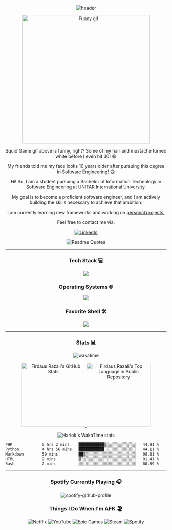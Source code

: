 <div align="center">
  
![header](https://capsule-render.vercel.app/api?type=venom&color=gradient&&height=150&section=header&text=Hi%21%20I%27m%20Firdaus%20Razali&fontColor=d6ace6&fontSize=40)

</div>
<!-- <h1 align="center">Firdaus Razali, Student of Bachelor of IT in Software Engineering</h1> -->

<!--  -->
<!--
<h2 align="center">Hello, I'm Firdaus 👋</h2>
 -->

<div display="flex">
  <div align="center">
    <img height=400 src="https://media1.tenor.com/m/cotOa0s4tYwAAAAd/before-after.gif" alt="Funny gif">
  </div>

  <div align="center">
    <p>Squid Game gif above is funny, right? Some of my hair and mustache turned white before I even hit 30! 😆</p>
    <p>My friends told me my face looks 10 years older after pursuing this degree in Software Engineering! 😆</p>
    <p>Hi! So, I am a student pursuing a Bachelor of Information Technology in Software Engineering at UNITAR International University.</p>
    <p>My goal is to become a proficient software engineer, and I am actively building the skills necessary to achieve that ambition.</p>
    <p>I am currently learning new frameworks and working on <a href="#">personal projects.</a></p>
    <p>Feel free to contact me via:</p>

  [![LinkedIn](https://img.shields.io/badge/linkedin-%230077B5.svg?style=for-the-badge&logo=linkedin&logoColor=white)](https://www.linkedin.com/in/muhamadfirdausmohdrazali/)

  </div>
</div>



<!--  -->

<div align="center">

![Readme Quotes](https://quotes-github-readme.vercel.app/api?theme=catppuccin_macchiato&border=true)

</div>

<!--  -->

<hr>

<!-- https://github.com/LelouchFR/skill-icons -->

<h3 align="center">Tech Stack 💻</h3>
<div align="center">
  <img src="https://go-skill-icons.vercel.app/api/icons?i=php,laravel,html,css,tailwind,js,vue,mysql,git,github,figma,vscode&perline=6&titles=true" />
  <!-- react,docker,nginx,postman,cypress,playwright,selenium -->
</div>

<!-- 
<h3 align="center">Where I Deploy My Projects 🚀</h3>
<div align="center">
  <img src="https://go-skill-icons.vercel.app/api/icons?i=render,heroku,digitalocean,githubpages,netlify,vercel&perline=3&titles=true" />
</div> 
-->

<h3 align="center">Operating Systems 🌐</h3>
<div align="center">
  <img src="https://go-skill-icons.vercel.app/api/icons?i=windows,mint,ubuntu&perline=5&titles=true" />
</div>

<h3 align="center">Favorite Shell 🛠</h3>
<div align="center">
  <img src="https://go-skill-icons.vercel.app/api/icons?i=bash&perline=5&titles=true" />
</div>

<hr>

<h3 align="center">Stats 📊</h3>
<div align="center">

![wakatime](https://wakatime.com/badge/user/018d3aef-9bb9-4b77-9e7d-2bbcd4a6389d.svg)

</div>

<div align="center">
<!-- https://github.com/anuraghazra/github-readme-stats -->
  <a href="https://github.com/anuraghazra/github-readme-stats">
    <img height=200 src="https://github-readme-stats.vercel.app/api?username=matyod&layout=compact&rank_icon=github&show_icons=true&custom_title=GitHub%20Stats&include_all_commits=true&theme=radical&hide_border=true" alt="Firdaus Razali's GitHub Stats" />
  </a>
  <a href="https://github.com/anuraghazra/github-readme-stats">
    <img height=200 src="https://github-readme-stats.vercel.app/api/top-langs/?username=matyod&theme=radical&hide_border=true&custom_title=Top%20Language%20%28Public%20repo%29&text_bold=true" alt="Firdaus Razali's Top Language in Public Repository" />
  </a>
</div>

<div align="center">
  
![Harlok's WakaTime stats](https://github-readme-stats.vercel.app/api/wakatime?username=matyod&theme=radical&custom_title=Top%20Language%20%28WakaTime%20report%29%&display_format=percent&hide=python,other)
</div>

<!--<div align="center">-->

<!--START_SECTION:waka-->

```txt
PHP             5 hrs 2 mins    ███████████▒░░░░░░░░░░░░░   44.91 %
Python          4 hrs 56 mins   ███████████░░░░░░░░░░░░░░   44.11 %
Markdown        59 mins         ██▒░░░░░░░░░░░░░░░░░░░░░░   08.81 %
HTML            9 mins          ▒░░░░░░░░░░░░░░░░░░░░░░░░   01.41 %
Bash            2 mins          ░░░░░░░░░░░░░░░░░░░░░░░░░   00.39 %
```

<!--END_SECTION:waka-->

<!--</div>-->

<hr>

<h3 align="center">Spotify Currently Playing 🎧</h3>
<div align="center">
<!-- https://github.com/kittinan/spotify-github-profile -->

![spotify-github-profile](https://spotify-github-profile.kittinanx.com/api/view?uid=31wfj2zerp4vjqsws2omvbwbds5e&cover_image=true&theme=novatorem&show_offline=false&background_color=121212&interchange=false)

</div>

<h3 align="center">Things I Do When I'm AFK 🏖</h3>
<div align="center">

![Netflix](https://img.shields.io/badge/Netflix-E50914?style=for-the-badge&logo=netflix&logoColor=white)
![YouTube](https://img.shields.io/badge/YouTube-%23FF0000.svg?style=for-the-badge&logo=YouTube&logoColor=white)
![Epic Games](https://img.shields.io/badge/epicgames-%23313131.svg?style=for-the-badge&logo=epicgames&logoColor=white)
![Steam](https://img.shields.io/badge/steam-%23000000.svg?style=for-the-badge&logo=steam&logoColor=white)
![Spotify](https://img.shields.io/badge/Spotify-1ED760?style=for-the-badge&logo=spotify&logoColor=white)

</div>

<!-- 
<hr> 
-->

<!-- 
<h3 align="center">Buy Me a Coffee ☕</h3>
<div align="center">
<p>Buy me a coffee!</p>

https://ko-fi.com/

![Ko-Fi](https://img.shields.io/badge/Buy%20Me%20a%20Ko--fi-F16061?style=for-the-badge&logo=ko-fi&logoColor=white)

or

https://buymeacoffee.com/

![BuyMeACoffee](https://img.shields.io/badge/BUY%20ME%20A%20COFFEE-ffdd00?style=for-the-badge&logo=buy-me-a-coffee&logoColor=black)
</div> 
-->

<!-- -->
